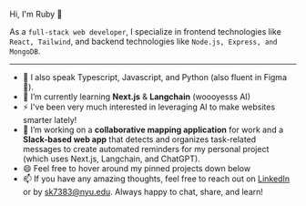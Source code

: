 <p> Hi, I'm Ruby 👋 </p> 
<p> As a <code>full-stack web developer</code>, I specialize in frontend technologies like <code>React, Tailwind</code>, and backend technologies like <code>Node.js, Express, and MongoDB</code>. </p>

_________________

- 💬 I also speak Typescript, Javascript, and Python (also fluent in Figma 💜).
- 🌱 I’m currently learning **Next.js** & **Langchain** (woooyesss AI)
- ⚡ I've been very much interested in leveraging AI to make websites smarter lately!
- 🔭 I’m working on a **collaborative mapping application** for work and a **Slack-based web app** that detects and organizes task-related messages to create automated reminders for my personal project (which uses Next.js, Langchain, and ChatGPT).
- 😄 Feel free to hover around my pinned projects down below
- 📫 If you have any amazing thoughts, feel free to reach out on [LinkedIn](https://www.linkedin.com/in/ruby-kim/) or by sk7383@nyu.edu. Always happy to chat, share, and learn!

<!--
**rubykiim/rubykiim** is a ✨ _special_ ✨ repository because its `README.md` (this file) appears on your GitHub profile.

Here are some ideas to get you started:

- 🔭 I’m currently working on ...
- 🌱 I’m currently learning ...
- 👯 I’m looking to collaborate on ...
- 🤔 I’m looking for help with ...
- 💬 Ask me about ...
- 📫 How to reach me: ...
- 😄 Pronouns: ...
- ⚡ Fun fact: ...
-->
